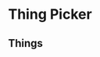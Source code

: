 # Thing Picker

<div id="your-pick"></div>

## Things

<div id="choices"></div>

<div id="buttons"></div>

<script>
(function () {
  let share;

  if (window.location.search.match(/^\?/)) {
    const params = window.location.search.substr(1).split('&');
    params.forEach(function(param) {
      const parts = param.split('=');
      if (decodeURIComponent(parts[0]) === 'share') {
        share = atob(decodeURIComponent(parts[1]));
      }
    });
  }

  const choices = document.getElementById('choices');
  let numChoices = 0;

  function addChoice(text) {
    const input = document.createElement('input');
    input.setAttribute('id', 'thing-' + numChoices);
    input.setAttribute('type', 'text');
    if (text) {
      input.setAttribute('value', text);
    }
    input.setAttribute('placeholder', 'Thing ' + (numChoices + 1));
    if (share) {
      input.setAttribute('readonly', 'true');
    }
    choices.appendChild(input);
    numChoices += 1;
  }

  if (share) {
    share.split('\0').forEach(function(choice) {
      addChoice(choice);
    });
  }
  else {
    addChoice();
    addChoice();
  }

  function onPick() {
    const pick = Math.floor(Math.random() * Math.floor(numChoices));

    const yourPick = document.getElementById('your-pick');
    yourPick.innerHTML = 'Your pick is:';

    const pickText = document.createElement('div');
    pickText.setAttribute('id', 'your-pick-text');
    pickText.innerText = document.getElementById('thing-' + pick).value;
    yourPick.appendChild(pickText);
  }

  function onAddAnother() {
    addChoice();
  }

  function onShare() {
    const choiceTexts = [];
    for (let i = 0; i < numChoices; i++) {
      choiceTexts.push(document.getElementById('thing-' + i).value);
    }
    const code = btoa(choiceTexts.join('\0')).replace(/=+$/, '');
    window.location.search = '?share=' + code;
  }

  const buttons = document.getElementById('buttons');

  const pickButton = document.createElement('button');
  pickButton.innerText = 'Pick';
  pickButton.addEventListener('click', onPick);
  buttons.appendChild(pickButton);

  if (!share) {
    const addAnotherButton = document.createElement('button');
    addAnotherButton.innerText = 'Add Another Thing';
    addAnotherButton.addEventListener('click', onAddAnother);
    buttons.appendChild(addAnotherButton);

    const shareButton = document.createElement('button');
    shareButton.innerText = 'Share';
    shareButton.addEventListener('click', onShare);
    buttons.appendChild(shareButton);
  }
})();
</script>
<style>

#your-pick {
  text-align: center;
}

#your-pick-text {
  font-size: 150%;
  font-weight: bold;
  margin-left: 8px;
}

input {
  display: block;
  width: 50%;
  margin-top: 4px;
  margin-bottom: 4px;
}

div#buttons {
  margin-top: 16px;
}

button:not(:first-child) {
  margin-left: 4px;
}

button:not(:last-child) {
  margin-right: 4px;
}
</style>
